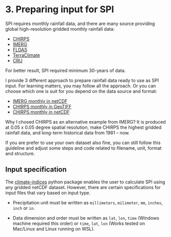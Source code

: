 # 3. Preparing input for SPI

SPI requires monthly rainfall data, and there are many source providing global high-resolution gridded monthly rainfall data:

- [CHIRPS](https://chc.ucsb.edu/data/chirps)
- [IMERG](https://disc.gsfc.nasa.gov/datasets/GPM_3IMERGM_06/summary?keywords=IMERG)
- [FLDAS](https://disc.gsfc.nasa.gov/datasets/FLDAS_NOAH01_C_GL_M_001/summary?keywords=FLDAS)
- [TerraClimate](https://data.nkn.uidaho.edu/dataset/monthly-climate-and-climatic-water-balance-global-terrestrial-surfaces-1958-2015)
- [CRU](https://catalogue.ceda.ac.uk/uuid/89e1e34ec3554dc98594a5732622bce9)

For better result, SPI required minimum 30-years of data.

I provide 3 different approach to prepare rainfall data ready to use as SPI input. For learning matters, you may follow all the approach. Or you can choose which one is suit for you depend on the data source and format:

- [IMERG monthly in netCDF](../imergnc/)
- [CHIRPS monthly in GeoTIFF](../chirpstif/)
- [CHIRPS monthly in netCDF](../chirpsnc/)

Why I chosed CHIRPS as an alternative example from IMERG? It is produced at 0.05 x 0.05 degree spatial resolution, make CHIRPS the highest gridded rainfall data, and long-term historical data from 1981 – now.

If you are prefer to use your own dataset also fine, you can still follow this guideline and adjust some steps and code related to filename, unit, format and structure.


## Input specification

The [climate-indices](https://pypi.org/project/climate-indices/) python package enables the user to calculate SPI using any gridded netCDF dataset. However, there are certain specifications for input files that vary based on input type.

- Precipitation unit must be written as `millimeters`, `milimeter`, `mm`, `inches`, `inch` or `in`.

- Data dimension and order must be written as `lat`, `lon`, `time` (Windows machine required this order) or `time`, `lat`, `lon` (Works tested on Mac/Linux and Linux running on WSL).